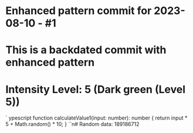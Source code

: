 ﻿# Enhanced pattern commit for 2023-08-10 - #1
# This is a backdated commit with enhanced pattern
# Intensity Level: 5 (Dark green (Level 5))
`	ypescript
function calculateValue1(input: number): number {
    return input * 5 + Math.random() * 10;
}
``n# Random data: 189186712


